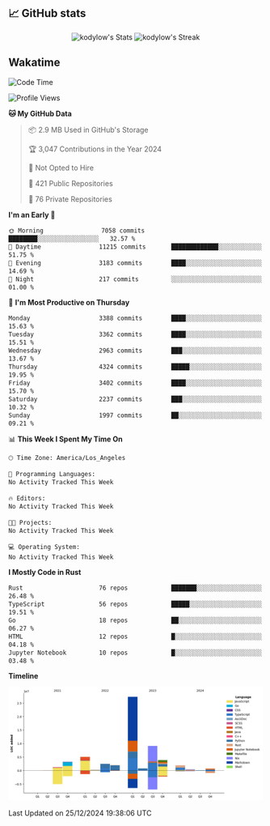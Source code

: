 ## 📈 GitHub stats
<!--START_SECTION:github-->
<div class="badges-githubstats">
  <p align="center">
    <img src="https://github-readme-stats.vercel.app/api?username=kodylow&theme=tokyonight&show_icons=true&hide_border=true&count_private=true" alt="kodylow's Stats" height="165">
    <img src="https://github-readme-streak-stats.herokuapp.com/?user=kodylow&theme=tokyonight&hide_border=true" alt="kodylow's Streak" height="165">
  </p>
</div>
<!--END_SECTION:github-->

## Wakatime 
<!--START_SECTION:waka-->
![Code Time](http://img.shields.io/badge/Code%20Time-1%2C292%20hrs%2010%20mins-blue)

![Profile Views](http://img.shields.io/badge/Profile%20Views-0-blue)

**🐱 My GitHub Data** 

> 📦 2.9 MB Used in GitHub's Storage 
 > 
> 🏆 3,047 Contributions in the Year 2024
 > 
> 🚫 Not Opted to Hire
 > 
> 📜 421 Public Repositories 
 > 
> 🔑 76 Private Repositories 
 > 
**I'm an Early 🐤** 

```text
🌞 Morning                7058 commits        ████████░░░░░░░░░░░░░░░░░   32.57 % 
🌆 Daytime                11215 commits       █████████████░░░░░░░░░░░░   51.75 % 
🌃 Evening                3183 commits        ████░░░░░░░░░░░░░░░░░░░░░   14.69 % 
🌙 Night                  217 commits         ░░░░░░░░░░░░░░░░░░░░░░░░░   01.00 % 
```
📅 **I'm Most Productive on Thursday** 

```text
Monday                   3388 commits        ████░░░░░░░░░░░░░░░░░░░░░   15.63 % 
Tuesday                  3362 commits        ████░░░░░░░░░░░░░░░░░░░░░   15.51 % 
Wednesday                2963 commits        ███░░░░░░░░░░░░░░░░░░░░░░   13.67 % 
Thursday                 4324 commits        █████░░░░░░░░░░░░░░░░░░░░   19.95 % 
Friday                   3402 commits        ████░░░░░░░░░░░░░░░░░░░░░   15.70 % 
Saturday                 2237 commits        ███░░░░░░░░░░░░░░░░░░░░░░   10.32 % 
Sunday                   1997 commits        ██░░░░░░░░░░░░░░░░░░░░░░░   09.21 % 
```


📊 **This Week I Spent My Time On** 

```text
🕑︎ Time Zone: America/Los_Angeles

💬 Programming Languages: 
No Activity Tracked This Week

🔥 Editors: 
No Activity Tracked This Week

🐱‍💻 Projects: 
No Activity Tracked This Week

💻 Operating System: 
No Activity Tracked This Week
```

**I Mostly Code in Rust** 

```text
Rust                     76 repos            ███████░░░░░░░░░░░░░░░░░░   26.48 % 
TypeScript               56 repos            █████░░░░░░░░░░░░░░░░░░░░   19.51 % 
Go                       18 repos            ██░░░░░░░░░░░░░░░░░░░░░░░   06.27 % 
HTML                     12 repos            █░░░░░░░░░░░░░░░░░░░░░░░░   04.18 % 
Jupyter Notebook         10 repos            █░░░░░░░░░░░░░░░░░░░░░░░░   03.48 % 
```



**Timeline**

![Lines of Code chart](https://raw.githubusercontent.com/Kodylow/Kodylow/master/assets/bar_graph.png)


 Last Updated on 25/12/2024 19:38:06 UTC
<!--END_SECTION:waka-->
